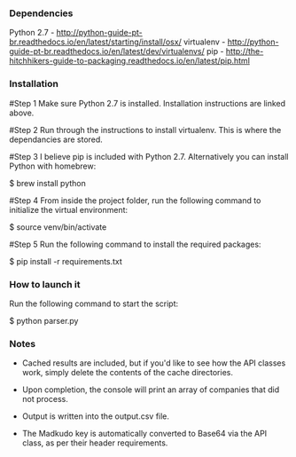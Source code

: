 ### Dependencies

Python 2.7 - http://python-guide-pt-br.readthedocs.io/en/latest/starting/install/osx/
virtualenv - http://python-guide-pt-br.readthedocs.io/en/latest/dev/virtualenvs/
pip - http://the-hitchhikers-guide-to-packaging.readthedocs.io/en/latest/pip.html

### Installation

#Step 1
Make sure Python 2.7 is installed. Installation instructions are linked above.

#Step 2
Run through the instructions to install virtualenv. This is where the dependancies are stored.

#Step 3
I believe pip is included with Python 2.7. Alternatively you can install Python with homebrew:

$ brew install python

#Step 4
From inside the project folder, run the following command to initialize the virtual environment:

$ source venv/bin/activate

#Step 5
Run the following command to install the required packages:

$ pip install -r requirements.txt


### How to launch it

Run the following command to start the script:

$ python parser.py

### Notes

- Cached results are included, but if you'd like to see how the API classes work, simply delete the contents of the cache directories.

- Upon completion, the console will print an array of companies that did not process.

- Output is written into the output.csv file.

- The Madkudo key is automatically converted to Base64 via the API class, as per their header requirements.
